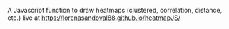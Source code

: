 A Javascript function to draw heatmaps (clustered, correlation, distance, etc.)
live at https://lorenasandoval88.github.io/heatmapJS/
